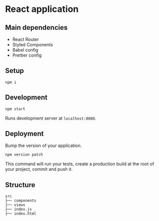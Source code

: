 # React application

## Main dependencies

-   React Router
-   Styled Components
-   Babel config
-   Prettier config

## Setup

    npm i

## Development

    npm start

Runs development server at `localhost:8080`.

## Deployment

Bump the version of your application.

    npm version patch

This command will run your tests, create a production build at the root of your project, commit and push it.

## Structure

    src
    ├── components
    ├── views
    ├── index.js
    ├── index.html
